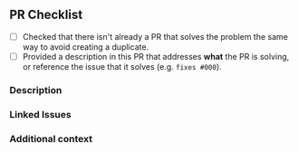 <!-- DO NOT IGNORE THE TEMPLATE!

Thank you for contributing!

Please fill out all fields below and make sure each item is true and [x] checked.
Otherwise we may not be able to review your PR.

-->

## PR Checklist

- [ ] Checked that there isn't already a PR that solves the problem the same way to avoid creating a
      duplicate.
- [ ] Provided a description in this PR that addresses **what** the PR is solving, or reference the
      issue that it solves (e.g. `fixes #000`).

### Description

<!-- Please insert your description here and provide especially info about the "what" this PR is solving -->

### Linked Issues

<!-- Please insert linked issues -->

### Additional context

<!-- e.g. is there anything you'd like reviewers to focus on? -->

